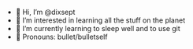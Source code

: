 - 👋 Hi, I’m @dixsept
- 🪬 I’m interested in learning all the stuff on the planet
- 🌱 I’m currently learning to sleep well and to use git
- 💽 Pronouns: bullet/bulletself

<!---
dixseptpg/dixseptpg is a ✨ special ✨ repository because its `README.md` (this file) appears on your GitHub profile.
You can click the Preview link to take a look at your changes.
--->
